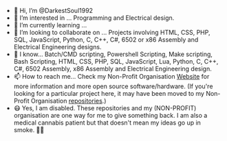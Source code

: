 - 👋 Hi, I’m @DarkestSoul1992
- 👀 I’m interested in ... Programming and Electrical design.
- 🌱 I’m currently learning ...
- 🏢 I’m looking to collaborate on ... Projects involving HTML, CSS, PHP, SQL, JavaScript, Python, C, C++, C#, 6502 or x86 Assembly and Electrical Engineering designs.
- 🧠 I know... Batch/CMD scripting, Powershell Scripting, Make scripting, Bash Scripting, HTML, CSS, PHP, SQL, JavaScript, Lua, Python, C, C++, C#, 6502 Assembly, x86 Assembly and Electrical Engineering design.
- 📫 How to reach me... Check my Non-Profit Organisation [Website](https://wolfnet-computing.com) for more information and more open source software/hardware. (If you're looking for a particular project here, it may have been moved to my Non-Profit Organisation [repositories](https://github.com/orgs/WolfNet-Computing/repositories).)
- 😷 Yes, I am disabled. These repositories and my (NON-PROFIT) organisation are one way for me to give something back. I am also a medical cannabis patient but that doesn't mean my ideas go up in smoke. 😶‍🌫️
<!---
DarkestSoul1992/DarkestSoul1992 is a ✨ special ✨ repository because its `README.md` (this file) appears on your GitHub profile.
You can click the Preview link to take a look at your changes.
--->

